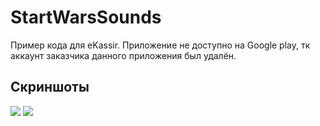 # StartWarsSounds

Пример кода для eKassir.
Приложение не доступно на Google play, тк аккаунт заказчика данного приложения был удалён.

## Скриншоты
![](/imgs/1.png)
![](/imgs/2.png)
